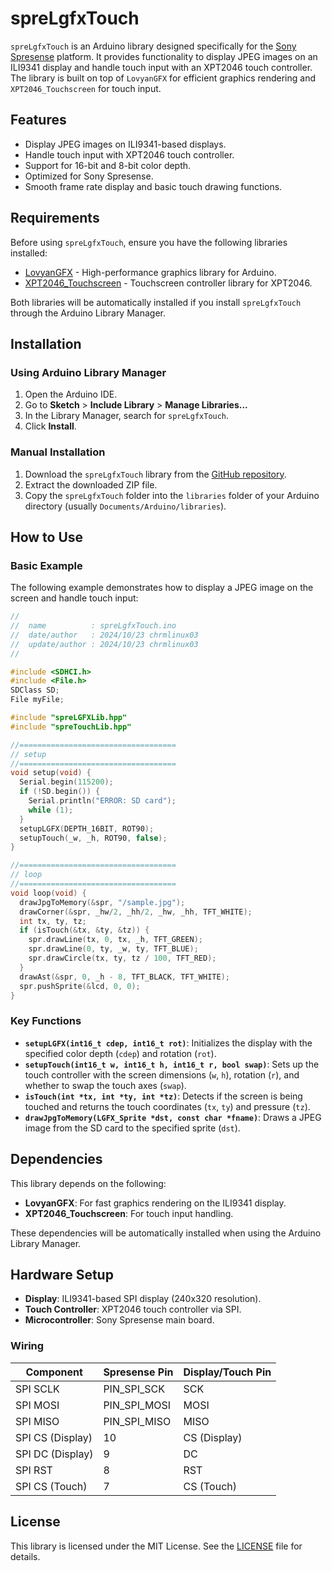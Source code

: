 
# spreLgfxTouch

`spreLgfxTouch` is an Arduino library designed specifically for the [Sony Spresense](https://developer.sony.com/develop/spresense/) platform. It provides functionality to display JPEG images on an ILI9341 display and handle touch input with an XPT2046 touch controller. The library is built on top of `LovyanGFX` for efficient graphics rendering and `XPT2046_Touchscreen` for touch input.

## Features

- Display JPEG images on ILI9341-based displays.
- Handle touch input with XPT2046 touch controller.
- Support for 16-bit and 8-bit color depth.
- Optimized for Sony Spresense.
- Smooth frame rate display and basic touch drawing functions.

## Requirements

Before using `spreLgfxTouch`, ensure you have the following libraries installed:

- [LovyanGFX](https://github.com/lovyan03/LovyanGFX) - High-performance graphics library for Arduino.
- [XPT2046_Touchscreen](https://github.com/PaulStoffregen/XPT2046_Touchscreen) - Touchscreen controller library for XPT2046.

Both libraries will be automatically installed if you install `spreLgfxTouch` through the Arduino Library Manager.

## Installation

### Using Arduino Library Manager

1. Open the Arduino IDE.
2. Go to **Sketch** > **Include Library** > **Manage Libraries...**
3. In the Library Manager, search for `spreLgfxTouch`.
4. Click **Install**.

### Manual Installation

1. Download the `spreLgfxTouch` library from the [GitHub repository](https://github.com/chrmlinux/spreLgfxTouch).
2. Extract the downloaded ZIP file.
3. Copy the `spreLgfxTouch` folder into the `libraries` folder of your Arduino directory (usually `Documents/Arduino/libraries`).

## How to Use

### Basic Example

The following example demonstrates how to display a JPEG image on the screen and handle touch input:

```cpp
//
//  name          : spreLgfxTouch.ino
//  date/author   : 2024/10/23 chrmlinux03
//  update/author : 2024/10/23 chrmlinux03
//

#include <SDHCI.h>
#include <File.h>
SDClass SD;
File myFile;

#include "spreLGFXLib.hpp"
#include "spreTouchLib.hpp"

//===================================
// setup
//===================================
void setup(void) {
  Serial.begin(115200);
  if (!SD.begin()) {
    Serial.println("ERROR: SD card");
    while (1);
  }
  setupLGFX(DEPTH_16BIT, ROT90);
  setupTouch(_w, _h, ROT90, false);
}

//===================================
// loop
//===================================
void loop(void) {
  drawJpgToMemory(&spr, "/sample.jpg");
  drawCorner(&spr, _hw/2, _hh/2, _hw, _hh, TFT_WHITE);
  int tx, ty, tz;
  if (isTouch(&tx, &ty, &tz)) {
    spr.drawLine(tx, 0, tx, _h, TFT_GREEN);
    spr.drawLine(0, ty, _w, ty, TFT_BLUE);
    spr.drawCircle(tx, ty, tz / 100, TFT_RED);
  }
  drawAst(&spr, 0, _h - 8, TFT_BLACK, TFT_WHITE);
  spr.pushSprite(&lcd, 0, 0);
}
```

### Key Functions

- **`setupLGFX(int16_t cdep, int16_t rot)`**: Initializes the display with the specified color depth (`cdep`) and rotation (`rot`).
- **`setupTouch(int16_t w, int16_t h, int16_t r, bool swap)`**: Sets up the touch controller with the screen dimensions (`w`, `h`), rotation (`r`), and whether to swap the touch axes (`swap`).
- **`isTouch(int *tx, int *ty, int *tz)`**: Detects if the screen is being touched and returns the touch coordinates (`tx`, `ty`) and pressure (`tz`).
- **`drawJpgToMemory(LGFX_Sprite *dst, const char *fname)`**: Draws a JPEG image from the SD card to the specified sprite (`dst`).

## Dependencies

This library depends on the following:

- **LovyanGFX**: For fast graphics rendering on the ILI9341 display.
- **XPT2046_Touchscreen**: For touch input handling.

These dependencies will be automatically installed when using the Arduino Library Manager.

## Hardware Setup

- **Display**: ILI9341-based SPI display (240x320 resolution).
- **Touch Controller**: XPT2046 touch controller via SPI.
- **Microcontroller**: Sony Spresense main board.

### Wiring

| Component       | Spresense Pin   | Display/Touch Pin |
|-----------------|-----------------|-------------------|
| SPI SCLK        | PIN_SPI_SCK     | SCK               |
| SPI MOSI        | PIN_SPI_MOSI    | MOSI              |
| SPI MISO        | PIN_SPI_MISO    | MISO              |
| SPI CS (Display)| 10              | CS (Display)      |
| SPI DC (Display)| 9               | DC                |
| SPI RST         | 8               | RST               |
| SPI CS (Touch)  | 7               | CS (Touch)        |

## License

This library is licensed under the MIT License. See the [LICENSE](LICENSE) file for details.

